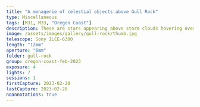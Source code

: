 ```yaml
---
title: "A menagerie of celestial objects above Gull Rock"
type: Miscellaneous
tags: [M31, M33, "Oregon Coast"]
description: These are stars appearing above storm clouds hovering over the turbulent Pacific Ocean as it dashes against Gull Rock.
image: /assets/images/gallery/gull-rock/thumb.jpg
telescope: Sony ILCE-6300
length: "12mm"
aperture: "6mm"
folder: gull-rock
group: oregon-coast-feb-2023
exposure: 4
lights: 7
sessions: 1 
firstCapture: 2023-02-20     
lastCapture: 2023-02-20
noannotations: true
---
```

